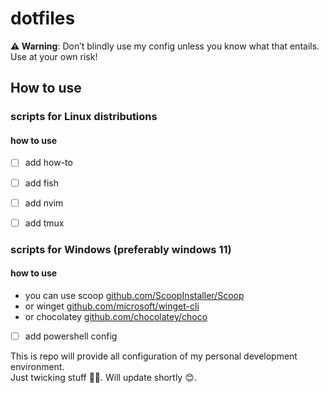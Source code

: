 # dotfiles

**⚠️ Warning**: Don’t blindly use my config unless you know what that entails. Use at your own risk!

## How to use

### scripts for Linux distributions

#### how to use

- [ ] add how-to

- [ ] add fish
- [ ] add nvim
- [ ] add tmux

### scripts for Windows (preferably windows 11)

#### how to use

- you can use scoop [github.com/ScoopInstaller/Scoop](https://github.com/ScoopInstaller/Scoop)
- or winget [github.com/microsoft/winget-cli](https://github.com/microsoft/winget-cli)
- or chocolatey [github.com/chocolatey/choco](https://github.com/chocolatey/choco)

- [ ] add powershell config

This is repo will provide all configuration of my personal development environment.\
Just twicking stuff 🧑‍💻. Will update shortly 😊.
